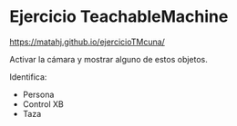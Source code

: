 # Ejercicio TeachableMachine

https://matahj.github.io/ejercicioTMcuna/

Activar la cámara y mostrar alguno de estos objetos.

Identifica:
- Persona
- Control XB
- Taza

